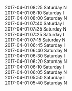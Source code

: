 2017-04-01 08:25 Saturday  N  
2017-04-01 08:10 Saturday  I  
2017-04-01 08:00 Saturday  N  
2017-04-01 07:40 Saturday  I  
2017-04-01 07:35 Saturday  N  
2017-04-01 07:25 Saturday  I  
2017-04-01 07:15 Saturday  N  
2017-04-01 06:45 Saturday  I  
2017-04-01 06:40 Saturday  N  
2017-04-01 06:30 Saturday  I  
2017-04-01 06:20 Saturday  N  
2017-04-01 06:10 Saturday  I  
2017-04-01 06:05 Saturday  N  
2017-04-01 05:50 Saturday  I  
2017-04-01 05:40 Saturday  N  

